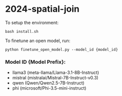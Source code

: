 # 2024-spatial-join

To setup the environment:
```
bash install.sh
```

To finetune an open model, run:
```
python finetune_open_model.py --model_id {model_id}
```

### Model ID {Model Prefix}:
- llama3 (meta-llama/Llama-3.1-8B-Instruct)
- mistral (mistralai/Mistral-7B-Instruct-v0.3)
- qwen (Qwen/Qwen2.5-7B-Instruct)
- phi (microsoft/Phi-3.5-mini-instruct)

